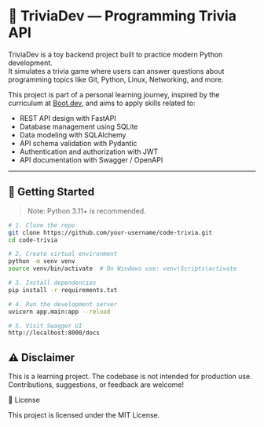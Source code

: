 # 🧠 TriviaDev — Programming Trivia API

TriviaDev is a toy backend project built to practice modern Python development.  
It simulates a trivia game where users can answer questions about programming topics like Git, Python, Linux, Networking, and more.

This project is part of a personal learning journey, inspired by the curriculum at [Boot.dev](https://boot.dev), and aims to apply skills related to:

- REST API design with FastAPI
- Database management using SQLite
- Data modeling with SQLAlchemy
- API schema validation with Pydantic
- Authentication and authorization with JWT
- API documentation with Swagger / OpenAPI

---

## 🧪 Getting Started

> Note: Python 3.11+ is recommended.

```bash
# 1. Clone the repo
git clone https://github.com/your-username/code-trivia.git
cd code-trivia

# 2. Create virtual environment
python -m venv venv
source venv/bin/activate  # On Windows use: venv\Scripts\activate

# 3. Install dependencies
pip install -r requirements.txt

# 4. Run the development server
uvicorn app.main:app --reload

# 5. Visit Swagger UI
http://localhost:8000/docs
```

## ⚠️ Disclaimer

This is a learning project. The codebase is not intended for production use. Contributions, suggestions, or feedback are welcome!

📘 License

This project is licensed under the MIT License.